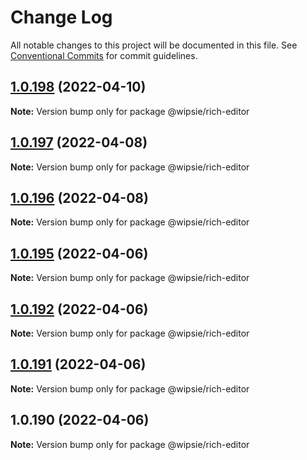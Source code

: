 # Change Log

All notable changes to this project will be documented in this file.
See [Conventional Commits](https://conventionalcommits.org) for commit guidelines.

## [1.0.198](https://github.com/dumboldspider/wipsie-ui/compare/v1.0.197...v1.0.198) (2022-04-10)

**Note:** Version bump only for package @wipsie/rich-editor





## [1.0.197](https://github.com/dumboldspider/wipsie-ui/compare/v1.0.196...v1.0.197) (2022-04-08)

**Note:** Version bump only for package @wipsie/rich-editor





## [1.0.196](https://github.com/dumboldspider/wipsie-ui/compare/v1.0.195...v1.0.196) (2022-04-08)

**Note:** Version bump only for package @wipsie/rich-editor





## [1.0.195](https://github.com/dumboldspider/wipsie-rich-editor/compare/v1.0.194...v1.0.195) (2022-04-06)

**Note:** Version bump only for package @wipsie/rich-editor





## [1.0.192](https://github.com/dumboldspider/wipsie-rich-editor/compare/v1.0.191...v1.0.192) (2022-04-06)

**Note:** Version bump only for package @wipsie/rich-editor





## [1.0.191](https://github.com/dumboldspider/wipsie-rich-editor/compare/v1.0.190...v1.0.191) (2022-04-06)

**Note:** Version bump only for package @wipsie/rich-editor





## 1.0.190 (2022-04-06)

**Note:** Version bump only for package @wipsie/rich-editor
